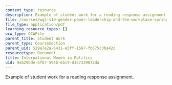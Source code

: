 ```yaml
---
content_type: resource
description: Example of student work for a reading response assignment.
file: /courses/wgs-s10-gender-power-leadership-and-the-workplace-spring-2014/9ab29bdebf87594b6bc9d157339072da_MITWGS_S10S14_Pres_Women.pdf
file_type: application/pdf
learning_resource_types: []
ocw_type: OCWFile
parent_title: Student Work
parent_type: CourseSection
parent_uid: 529a7e2a-6431-e5ff-1567-fb575c3ba42c
resourcetype: Document
title: International Women in Politics
uid: 9ab29bde-bf87-594b-6bc9-d157339072da
---
```

Example of student work for a reading response assignment.

